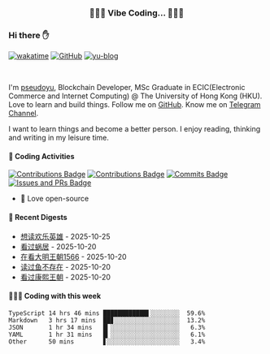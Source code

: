 <p align="center">
 <h3 align="center">🧑🏻‍💻 Vibe Coding... 🧑🏻‍💻</h3>
</p>

### Hi there ✋

[![wakatime](https://wakatime.com/badge/user/990b78cd-738d-40b5-b130-3aacf3ce0b82.svg)](https://wakatime.com/@990b78cd-738d-40b5-b130-3aacf3ce0b82)
[![GitHub](https://img.shields.io/github/followers/pseudoyu?logo=github&style=flat-square)](https://github.com/pseudoyu)
[![yu-blog](https://img.shields.io/badge/blog-yu-9cf?style=flat-square)](https://www.pseudoyu.com)
<!--[![Visits Badge](https://badges.strrl.dev/visits/pseudoyu/pseudoyu?style=flat-square)](https://github.com/pseudoyu)-->

<br />

I'm [pseudoyu](https://www.pseudoyu.com), Blockchain Developer, MSc Graduate in ECIC(Electronic Commerce and Internet Computing) @ The University of Hong Kong (HKU). Love to learn and build things. Follow me on [GitHub](https://github.com/pseudoyu). Know me on [Telegram Channel](https://t.me/pseudoyulife).

I want to learn things and become a better person. I enjoy reading, thinking and writing in my leisure time.

#### 🔨 Coding Activities

[![Contributions Badge](https://badges.strrl.dev/contributions/all/pseudoyu?style=flat-square)](https://github.com/pseudoyu)
[![Contributions Badge](https://badges.strrl.dev/contributions/weekly/pseudoyu?style=flat-square)](https://github.com/pseudoyu)
[![Commits Badge](https://badges.strrl.dev/commits/weekly/pseudoyu?style=flat-square)](https://github.com/pseudoyu)
[![Issues and PRs Badge](https://badges.strrl.dev/issues-and-prs/weekly/pseudoyu?style=flat-square)](https://github.com/pseudoyu)

- 💼 Love open-source


#### 📖 Recent Digests

<!-- douban starts -->
* <a href='https://book.douban.com/subject/1264579/' target='_blank'>想读欢乐英雄</a> - 2025-10-25
* <a href='https://movie.douban.com/subject/3609075/' target='_blank'>看过蜗居</a> - 2025-10-20
* <a href='https://movie.douban.com/subject/2210001/' target='_blank'>在看大明王朝1566</a> - 2025-10-20
* <a href='https://book.douban.com/subject/36096300/' target='_blank'>读过鱼不存在</a> - 2025-10-20
* <a href='https://movie.douban.com/subject/1830590/' target='_blank'>看过康熙王朝</a> - 2025-10-20
<!-- douban ends -->

#### 👨🏻‍💻 Coding with this week

<!-- code_time starts -->

```text
TypeScript 14 hrs 46 mins ████████████▌░░░░░░░░  59.6%
Markdown   3 hrs 17 mins  ██▊░░░░░░░░░░░░░░░░░░  13.2%
JSON       1 hr 34 mins   █▎░░░░░░░░░░░░░░░░░░░   6.3%
YAML       1 hr 31 mins   █▎░░░░░░░░░░░░░░░░░░░   6.1%
Other      50 mins        ▋░░░░░░░░░░░░░░░░░░░░   3.4%
```

<!-- code_time ends -->
